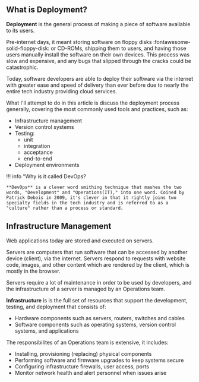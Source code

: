 ## What is Deployment?

**Deployment** is the general process of making a piece of software available to its users.

Pre-internet days, it meant storing software on floppy disks :fontawesome-solid-floppy-disk: or CD-ROMs, shipping them to users, and having those users manually install the software on their own devices. This process was slow and expensive, and any bugs that slipped through the cracks could be catastrophic.

Today, software developers are able to deploy their software via the internet with greater ease and speed of delivery than ever before due to nearly the entire tech industry providing cloud services.

What I'll attempt to do in this article is discuss the deployment process generally, covering the most commonly used tools and practices, such as:

- Infrastructure management
- Version control systems
- Testing:
    - unit
    - integration
    - acceptance
    - end-to-end
- Deployment environments

!!! info "Why is it called DevOps?

    **DevOps** is a clever word smithing technique that mashes the two words, "Development" and "Operations(IT)," into one word. Coined by Patrick Debois in 2009, it's clever in that it rightly joins two specialty fields in the tech industry and is referred to as a "culture" rather than a process or standard.

## Infrastructure Management

Web applications today are stored and executed on servers. 

Servers are computers that run software that can be accessed by another device (client), via the internet. Servers respond to requests with website code, images, and other content which are rendered by the client, which is mostly in the browser.

Servers require a lot of maintenance in order to be used by developers, and the infrastructure of a server is managed by an Operations team.

**Infrastructure** is is the full set of resources that support the development, testing, and deployment that consists of:

- Hardware components such as servers, routers, switches and cables
- Software components such as operating systems, version control systems, and applications

The responsibilites of an Operations team is extensive, it includes:

- Installing, provisioning (replacing) physical components
- Performing software and firmware upgrades to keep systems secure
- Configuring infrastructure firewalls, user access, ports
- Monitor network health and alert personnel when issues arise



